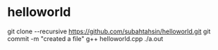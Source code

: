 # helloworld
git clone --recursive <https://github.com/subahtahsin/helloworld.git>
git commit -m "created a file"
g++ helloworld.cpp
./a.out
